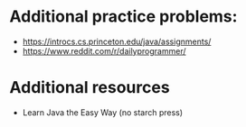 # Additional practice problems:
- https://introcs.cs.princeton.edu/java/assignments/
- https://www.reddit.com/r/dailyprogrammer/

# Additional resources
- Learn Java the Easy Way (no starch press)
